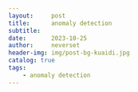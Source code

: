 ```yaml
---
layout:     post
title:      anomaly detection
subtitle:   
date:       2023-10-25
author:     neverset
header-img: img/post-bg-kuaidi.jpg
catalog: true
tags:
    - anomaly detection
---
```



